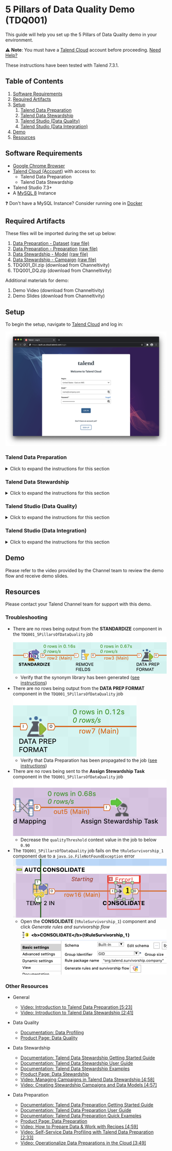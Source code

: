 # 5 Pillars of Data Quality Demo (TDQ001)

This guide will help you set up the 5 Pillars of Data Quality demo in your environment.

:warning: **Note**: You must have a [Talend Cloud](https://auth.us.cloud.talend.com/) account before proceeding. [Need Help?](#resources)

These instructions have been tested with Talend 7.3.1.

## Table of Contents

1. [Software Requirements](#softwarerequirements)
2. [Required Artifacts](#requiredartifacts)
3. [Setup](#setup)
   1. [Talend Data Preparation](#dataprep)
   2. [Talend Data Stewardship](#datastewardship)
   3. [Talend Studio (Data Quality)](#studiodq)
   4. [Talend Studio (Data Integration)](#studiodi)
4. [Demo](#demo)
5. [Resources](#resources)

## Software Requirements <a name="softwarerequirements"></a>

- [Google Chrome Browser](https://www.google.com/chrome/)
- [Talend Cloud (Account)](https://auth.us.cloud.talend.com/) with access to:
  - Talend Data Preparation
  - Talend Data Stewardship
- Talend Studio 7.3+
- A [MySQL 8](https://dev.mysql.com/downloads/) Instance

:question: Don't have a MySQL Instance? Consider running one in [Docker](../../../misc/docker.md)

## Required Artifacts <a name="requiredartifacts"></a>

These files will be imported during the set up below:

1. [Data Preparation - Dataset](TDQ001-5PillarsOfDataQuality_tdp_dataset.csv) [(raw file)](https://raw.githubusercontent.com/Talend/partnerresources/master/demos/tdq/tdq001-5-pillars-of-data-quality/TDQ001-5PillarsOfDataQuality_tdp_dataset.csv)
2. [Data Preparation - Preparation](TDQ001-5PillarsOfDataQuality_tdp_preparation.json) [(raw file)](https://raw.githubusercontent.com/Talend/partnerresources/master/demos/tdq/tdq001-5-pillars-of-data-quality/TDQ001-5PillarsOfDataQuality_tdp_preparation.json)
3. [Data Stewardship - Model](TDQ001-5PillarsOfDataQuality_tds_model.json) [(raw file)](https://raw.githubusercontent.com/Talend/partnerresources/master/demos/tdq/tdq001-5-pillars-of-data-quality/TDQ001-5PillarsOfDataQuality_tds_model.json)
4. [Data Stewardship - Campaign](TDQ001-5PillarsOfDataQuality_tds_campaign.json) [(raw file)](https://raw.githubusercontent.com/Talend/partnerresources/master/demos/tdq/tdq001-5-pillars-of-data-quality/TDQ001-5PillarsOfDataQuality_tds_campaign.json)
5. TDQ001_DI.zip (download from Channeltivity)
6. TDQ001_DQ.zip (download from Channeltivity)

Additional materials for demo:
1. Demo Video (download from Channeltivity)
2. Demo Slides (download from Channeltivity)

## Setup <a name="setup"></a>

To begin the setup, navigate to [Talend Cloud](https://auth.us.cloud.talend.com/) and log in:

![Talend Cloud Login](screenshots/tdq001-001.png)

### Talend Data Preparation <a name="dataprep"></a>

<details>
  <summary>Click to expand the instructions for this section</summary>
<br/>

Once logged in, choose __Data Preparation__ from the drop down menu:

![Talend Cloud Dropdown Menu](screenshots/tdq001-010.png)

In Talend Data Preparation, choose __Datasets__ on the left menu:

![Talend Data Preparation Add Dataset](screenshots/tdq001-011.png)

Download [`TDQ001-5PillarsOfDataQuality_tdp_dataset.csv`](https://raw.githubusercontent.com/Talend/partnerresources/master/demos/tdq/tdq001-5-pillars-of-data-quality/TDQ001-5PillarsOfDataQuality_tdp_dataset.csv) from this repository and click __Add Dataset__. After adding the dataset, verify it has been successfully added:

![Talend Data Preparation](screenshots/tdq001-012.png)

Choose __Preparations__ on the left menu:

![Talend Data Preparation](screenshots/tdq001-013.png)

Download [`TDQ001-5PillarsOfDataQuality_tdp_preparation.json`](https://raw.githubusercontent.com/Talend/partnerresources/master/demos/tdq/tdq001-5-pillars-of-data-quality/TDQ001-5PillarsOfDataQuality_tdp_preparation.json) from this repository and click __Import Preparation__. After importing the preparation, verify it has been successfully imported:

![Talend Data Preparation](screenshots/tdq001-014.png)

</details>

### Talend Data Stewardship <a name="datastewardship"></a>

<details>
  <summary>Click to expand the instructions for this section</summary>
<br/>

Choose __Data Stewardship__ from the drop down menu:

![Talend Cloud Dropdown Menu](screenshots/tdq001-015.png)

In Talend Data Stewardship, choose __Data models__ on the left menu:

![Talend Data Stewardship Data Models](screenshots/tdq001-020.png)

Download [`TDQ001-5PillarsOfDataQuality_tds_model.json`](https://raw.githubusercontent.com/Talend/partnerresources/master/demos/tdq/tdq001-5-pillars-of-data-quality/TDQ001-5PillarsOfDataQuality_tds_model.json) from this repository and click __Import Data Model__. After importing the data model, verify it has been successfully imported:

![Talend Data Stewardship Data Models](screenshots/tdq001-021.png)

Choose __Campaigns__ on the left menu:

![Talend Data Stewardship Campaigns](screenshots/tdq001-022.png)

Download [`TDQ001-5PillarsOfDataQuality_tds_campaign.json`](https://raw.githubusercontent.com/Talend/partnerresources/master/demos/tdq/tdq001-5-pillars-of-data-quality/TDQ001-5PillarsOfDataQuality_tds_campaign.json) from this repository and click __Import Campaign__. After importing the campaign, verify it has been successfully imported:

![Talend Data Stewardship Campaigns](screenshots/tdq001-023.png)

</details>

### Talend Studio (Data Quality) <a name="studiodq"></a>

<details>
  <summary>Click to expand the instructions for this section</summary>
<br/>

For help downloading and installing Talend Studio, see the [documentation](https://help.talend.com/reader/vRlROgSYpuvOAlfTFHVLBg/O3u91jkHBRioKLLRO0QMrQ). After [launching](https://help.talend.com/reader/vRlROgSYpuvOAlfTFHVLBg/1dVpykJi_RA0jA66OIaQtw) Talend Studio, [connect to Talend Cloud](https://help.talend.com/reader/vRlROgSYpuvOAlfTFHVLBg/rBl3OC0I3ZqTg5M4sWMnUw).

#### Perspective

After launching the Talend Studio, switch to the __Profiling__ perspective by clicking on the icon on the top right or choose it from the drop down menu:

##### Icon

![Talend Studio Profiling Perspective](screenshots/tdq001-060.png)

##### Menu

![Talend Studio Profiling Perspective](screenshots/tdq001-061.png)

#### Import Artifacts

Import `TDQ001_DQ.zip` (download from Channeltivity) into the Talend Studio repository by right clicking on __Data Profiling__ and clicking __Import items__:


</details>

### Talend Studio (Data Integration) <a name="studiodi"></a>

<details>
  <summary>Click to expand the instructions for this section</summary>
<br/>

#### Perspective

Switch to the __Integration__ perspective by clicking on the icon on the top right or choose it from the drop down menu:

##### Icon

![Talend Studio Integration Perspective](screenshots/tdq001-028.png)

##### Menu

![Talend Studio Integration Perspective](screenshots/tdq001-029.png)

#### Import Artifacts

Import `TDQ001_DI.zip` (download from Channeltivity) into the Talend Studio repository by right clicking on __Job Designs__ and clicking __Import items__:

![Talend Studio Repository Import Menu](screenshots/tdq001-031.png)

Choose __Select archive file:__ and browse to the `TDQ001_DI.zip` archive:

![Talend Studio Repository Import Browse](screenshots/tdq001-032.png)

Import all items by clicking __Select All__ on the right and click __Finish__.

#### Update Database Contexts

Navigate to __Contexts__, right click on __TDQ001_5PillarsOfDataQuality_Db 0.1__, and click __Edit context group__:

![Talend Studio Repository Context Edit Group](screenshots/tdq001-033.png)

Click __Next__:

![Talend Studio Repository Context Edit Group](screenshots/tdq001-034.png)

Update the values to connect to your MySQL instance and click __Finish__:

![Talend Studio Repository Context Edit Group](screenshots/tdq001-035.png)

If prompted to propagate to all jobs, click __Yes__:

![Talend Studio Repository Context Update Propagate](screenshots/tdq001-036.png)

Confirm all items are checked and click __OK__:

![Talend Studio Repository Context Update Propagate](screenshots/tdq001-037.png)

#### Update Talend Cloud Contexts

Navigate to __Contexts__, right click on __TDQ001_5PillarsOfDataQuality_TC 0.1__, and click __Edit context group__:

![Talend Studio Repository Context Edit Group](screenshots/tdq001-038.png)

Click __Next__:

![Talend Studio Repository Context Edit Group](screenshots/tdq001-039.png)

Update the values to connect to your MySQL instance and click __Finish__:

![Talend Studio Repository Context Edit Group](screenshots/tdq001-040.png)

If prompted to propagate to all jobs, click __Yes__:

![Talend Studio Repository Context Update Propagate](screenshots/tdq001-041.png)

Confirm all items are checked and click __OK__:

![Talend Studio Repository Context Update Propagate](screenshots/tdq001-042.png)

#### Load Data

In the repository, navigate to __Job Designs__ > __Standard__ > __DATA_QUALITY__ > __TDQ001_5PillarsOfDataQuality__ and open the __TDQ001_CreateTable 0.1__ job:

![Talend Studio Load Data Job Open](screenshots/tdq001-043.png)

Select the __Run job__ tab and click __Run__ to run the job. The job should load 1,000 rows into a `tdq001_company` table in the MySQL instance.

#### Create Synonym Library

In the repository, navigate to __Job Designs__ > __Standard__ > __DATA_QUALITY__ > __TDQ001_5PillarsOfDataQuality__ and open the __TDQ001_CreateSynonymDictionary 0.1__ job:

![Talend Studio Synonym Dictionary Job Open](screenshots/tdq001-044.png)

Select the __Run job__ tab and click __Run__ to run the job. The job will create an index located in `/tmp/bus_entity_type_02`.

#### Update Preparation

To propagate the Data Preparation to the job, the preparation must be updated in the Studio job.

In the repository, navigate to __Job Designs__ > __Standard__ > __DATA_QUALITY__ > __TDQ001_5PillarsOfDataQuality__ and open the __TDQ001_5PillarsOfDataQuality 0.1__ job. Locate the __DATA PREP FORMAT__ component and in the __Component__ tab click __Choose an existing preparation__.

![Talend Studio Main Job Open](screenshots/tdq001-050.png)

Select the imported preparation and click __OK__:

![Talend Preparations](screenshots/tdq001-051.png)

#### Update Campaign

To propagate the Data Stewardship campaign to the job, the campaign must be updated in the Studio job.

In the repository, navigate to __Job Designs__ > __Standard__ > __DATA_QUALITY__ > __TDQ001_5PillarsOfDataQuality__ and open the __TDQ001_5PillarsOfDataQuality 0.1__ job. Locate the __Assign Stewardship Task__ component and in the __Component__ tab click __Find a campaign__.

![Talend Studio Main Job Open](screenshots/tdq001-052.png)

Select the imported preparation and click __OK__:

![Talend Preparations](screenshots/tdq001-053.png)

#### Test 5 Pillars of Data Quality

In the repository, navigate to __Job Designs__ > __Standard__ > __DATA_QUALITY__ > __TDQ001_5PillarsOfDataQuality__ and open the __TDQ001_5PillarsOfDataQuality 0.1__ job:

![Talend Studio Main Job Open](screenshots/tdq001-045.png)

Select the __Run job__ tab and click __Run__ to run the job. Verify that everything has run successfully.

![Talend Studio Main Job Run](screenshots/tdq001-054.png)

</details>

## Demo <a name="demo"></a>

Please refer to the video provided by the Channel team to review the demo flow and receive demo slides.

## Resources <a name="resources"></a>

Please contact your Talend Channel team for support with this demo.

### Troubleshooting

* There are no rows being output from the **STANDARDIZE** component in the `TDQ001_5PillarsOfDataQuality` job ![No rows](screenshots/tdq001-error-001.png)
  * Verify that the synonym library has been generated ([see instructions](#create-synonym-library))
* There are no rows being output from the **DATA PREP FORMAT** component in the `TDQ001_5PillarsOfDataQuality` job ![No rows](screenshots/tdq001-error-002.png)
  * Verify that Data Preparation has been propagated to the job ([see instructions](#update-preparation))
* There are no rows being sent to the **Assign Stewardship Task** component in the `TDQ001_5PillarsOfDataQuality` job ![No rows](screenshots/tdq001-error-003.png)
  * Decrease the `qualityThreshold` context value in the job to below `0.90`
* The `TDQ001_5PillarsOfDataQuality` job fails on the `tRuleSurvivorship_1` component due to a `java.io.FileNotFoundException` error ![Component error](screenshots/tdq001-error-004.png)
  * Open the **CONSOLIDATE** (`tRuleSurvivorship_1`) component and click *Generate rules and survivorship flow* ![Generate rules](screenshots/tdq001-error-005.png)

### Other Resources

- General
  - [Video: Introduction to Talend Data Preparation \[5:23\]](https://www.youtube.com/watch?v=1r0hL8B_A00)
  - [Video: Introduction to Talend Data Stewardship \[2:41\]](https://www.youtube.com/watch?v=Wi2PRKpBZoQ)

- Data Quality
  - [Documentation: Data Profiling](https://help.talend.com/reader/p~XkHQRil1oYMoldgyweMg/JDVtHRIIkl9~J1Y8fSQEJQ)
  - [Product Page: Data Quality](https://www.talend.com/products/data-quality/?type=productspage)

- Data Stewardship
  - [Documentation: Talend Data Stewardship Getting Started Guide](https://help.talend.com/reader/As1YAngaY~A81EV80epRXA/root)
  - [Documentation: Talend Data Stewardship User Guide](https://help.talend.com/reader/2df~i24l5pOmgdb5RUvN3g/root)
  - [Documentation: Talend Data Stewardship Examples](https://help.talend.com/reader/gt7IlxTsImMWssqXJOMR9A/root)
  - [Product Page: Data Stewardship](https://www.talend.com/products/data-stewardship/)
  - [Video: Managing Campaigns in Talend Data Stewardship \[4:58\]](https://www.youtube.com/watch?v=a5cG8tnWbZc)
  - [Video: Creating Stewardship Campaigns and Data Models \[4:57\]](https://www.youtube.com/watch?v=aMFrLowRFnU)

- Data Preparation
  - [Documentation: Talend Data Preparation Getting Started Guide](https://help.talend.com/reader/T2p9ExPCQtmUGQ4iWnQc~g/root)
  - [Documentation: Talend Data Preparation User Guide](https://help.talend.com/reader/MW4BgyaByO2NavajqTLiPA/root)
  - [Documentation: Talend Data Preparation Quick Examples](https://help.talend.com/reader/pI86xGAKArFTA390rVb5sA/root)
  - [Product Page: Data Preparation](https://www.talend.com/products/data-preparation/)
  - [Video: How to Prepare Data & Work with Recipes \[4:59\]](https://www.youtube.com/watch?v=ub_5LTIn61c)
  - [Video: Self-Service Data Profiling with Talend Data Preparation \[2:33\]](https://www.youtube.com/watch?v=hHgSseczqIQ)
  - [Video: Operationalize Data Preparations in the Cloud \[3:49\]](https://www.youtube.com/watch?v=LIPxswJKjAk)
